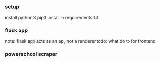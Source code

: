 ### setup
install python 3
pip3 install -r requirements.txt


### flask app
note: flask app acts as an api, not a renderer
todo: what do to for frontend

### powerschool scraper


